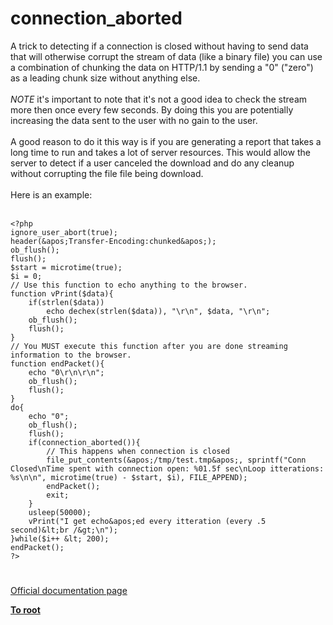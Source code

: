 # connection_aborted



A trick to detecting if a connection is closed without having to send data that will otherwise corrupt the stream of data (like a binary file) you can use a combination of chunking the data on HTTP/1.1 by sending a "0" ("zero") as a leading chunk size without anything else.<br><br>*NOTE* it&apos;s important to note that it&apos;s not a good idea to check the stream more then once every few seconds. By doing this you are potentially increasing the data sent to the user with no gain to the user.<br><br>A good reason to do it this way is if you are generating a report that takes a long time to run and takes a lot of server resources. This would allow the server to detect if a user canceled the download and do any cleanup without corrupting the file file being download.<br><br>Here is an example:<br><br>

```
<?php
ignore_user_abort(true);
header(&apos;Transfer-Encoding:chunked&apos;);
ob_flush();
flush();
$start = microtime(true);
$i = 0;
// Use this function to echo anything to the browser.
function vPrint($data){
    if(strlen($data))
        echo dechex(strlen($data)), "\r\n", $data, "\r\n";
    ob_flush();
    flush();
}
// You MUST execute this function after you are done streaming information to the browser.
function endPacket(){
    echo "0\r\n\r\n";
    ob_flush();
    flush();
}
do{
    echo "0";
    ob_flush();
    flush();
    if(connection_aborted()){
        // This happens when connection is closed
        file_put_contents(&apos;/tmp/test.tmp&apos;, sprintf("Conn Closed\nTime spent with connection open: %01.5f sec\nLoop itterations: %s\n\n", microtime(true) - $start, $i), FILE_APPEND);
        endPacket();
        exit;
    }
    usleep(50000);
    vPrint("I get echo&apos;ed every itteration (every .5 second)&lt;br /&gt;\n");
}while($i++ &lt; 200);
endPacket();
?>
```
  

#

[Official documentation page](https://www.php.net/manual/en/function.connection-aborted.php)

**[To root](/README.md)**